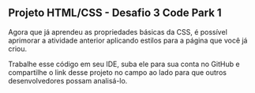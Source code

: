 ## Projeto HTML/CSS - Desafio 3 Code Park 1

Agora que já aprendeu as propriedades básicas da CSS, é possível aprimorar a atividade anterior aplicando estilos para a página que você já criou.

Trabalhe esse código em seu IDE, suba ele para sua conta no GitHub e compartilhe o link desse projeto no campo ao lado para que outros desenvolvedores possam analisá-lo. 
